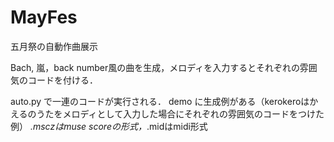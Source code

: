# MayFes
五月祭の自動作曲展示

Bach, 嵐，back number風の曲を生成，メロディを入力するとそれぞれの雰囲気のコードを付ける．

auto.py で一連のコードが実行される．
demo に生成例がある（kerokeroはかえるのうたをメロディとして入力した場合にそれぞれの雰囲気のコードをつけた例）
*.msczはmuse scoreの形式，*.midはmidi形式
